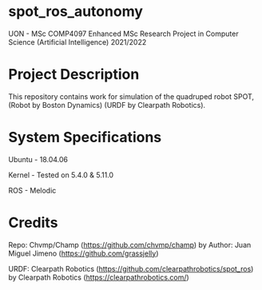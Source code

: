 # spot_ros_autonomy
UON - MSc COMP4097 Enhanced MSc Research Project in Computer Science (Artificial Intelligence) 2021/2022

# Project Description
This repository contains work for simulation of the quadruped robot SPOT, (Robot by Boston Dynamics) (URDF by Clearpath Robotics).

# System Specifications
Ubuntu - 18.04.06

Kernel - Tested on 5.4.0 & 5.11.0

ROS - Melodic

# Credits
Repo: Chvmp/Champ (https://github.com/chvmp/champ) by Author: Juan Miguel Jimeno (https://github.com/grassjelly)

URDF: Clearpath Robotics (https://github.com/clearpathrobotics/spot_ros) by Clearpath Robotics (https://clearpathrobotics.com/)
